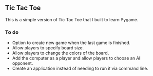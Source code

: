 ## Tic Tac Toe

This is a simple version of Tic Tac Toe that I built to learn Pygame.

### To do

* Option to create new game when the last game is finished.
* Allow players to specify board size.
* Allow players to change the colors of the board.
* Add the computer as a player and allow players to choose an AI opponent.
* Create an application instead of needing to run it via command line.